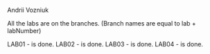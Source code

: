 Andrii Vozniuk

All the labs are on the branches. (Branch names are equal to lab + labNumber)

LAB01 - is done.
LAB02 - is done.
LAB03 - is done.
LAB04 - is done.